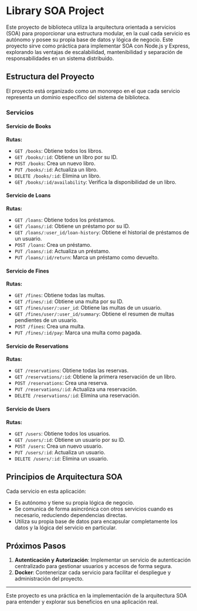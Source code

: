 # Library SOA Project

Este proyecto de biblioteca utiliza la arquitectura orientada a servicios (SOA) para proporcionar una estructura modular, en la cual cada servicio es autónomo y posee su propia base de datos y lógica de negocio. Este proyecto sirve como práctica para implementar SOA con Node.js y Express, explorando las ventajas de escalabilidad, mantenibilidad y separación de responsabilidades en un sistema distribuido.

## Estructura del Proyecto

El proyecto está organizado como un monorepo en el que cada servicio representa un dominio específico del sistema de biblioteca.

### Servicios

#### Servicio de Books
**Rutas:**
- `GET /books`: Obtiene todos los libros.
- `GET /books/:id`: Obtiene un libro por su ID.
- `POST /books`: Crea un nuevo libro.
- `PUT /books/:id`: Actualiza un libro.
- `DELETE /books/:id`: Elimina un libro.
- `GET /books/:id/availability`: Verifica la disponibilidad de un libro.

#### Servicio de Loans
**Rutas:**
- `GET /loans`: Obtiene todos los préstamos.
- `GET /loans/:id`: Obtiene un préstamo por su ID.
- `GET /loans/:user_id/loan-history`: Obtiene el historial de préstamos de un usuario.
- `POST /loans`: Crea un préstamo.
- `PUT /loans/:id`: Actualiza un préstamo.
- `PUT /loans/:id/return`: Marca un préstamo como devuelto.

#### Servicio de Fines
**Rutas:**
- `GET /fines`: Obtiene todas las multas.
- `GET /fines/:id`: Obtiene una multa por su ID.
- `GET /fines/user/:user_id`: Obtiene las multas de un usuario.
- `GET /fines/user/:user_id/summary`: Obtiene el resumen de multas pendientes de un usuario.
- `POST /fines`: Crea una multa.
- `PUT /fines/:id/pay`: Marca una multa como pagada.

#### Servicio de Reservations
**Rutas:**
- `GET /reservations`: Obtiene todas las reservas.
- `GET /reservations/:id`: Obtiene la primera reservación de un libro.
- `POST /reservations`: Crea una reserva.
- `PUT /reservations/:id`: Actualiza una reservación.
- `DELETE /reservations/:id`: Elimina una reservación.

#### Servicio de Users
**Rutas:**
- `GET /users`: Obtiene todos los usuarios.
- `GET /users/:id`: Obtiene un usuario por su ID.
- `POST /users`: Crea un nuevo usuario.
- `PUT /users/:id`: Actualiza un usuario.
- `DELETE /users/:id`: Elimina un usuario.

## Principios de Arquitectura SOA

Cada servicio en esta aplicación:
- Es autónomo y tiene su propia lógica de negocio.
- Se comunica de forma asincrónica con otros servicios cuando es necesario, reduciendo dependencias directas.
- Utiliza su propia base de datos para encapsular completamente los datos y la lógica del servicio en particular.

## Próximos Pasos

1. **Autenticación y Autorización**: Implementar un servicio de autenticación centralizado para gestionar usuarios y accesos de forma segura.
2. **Docker**: Contenerizar cada servicio para facilitar el despliegue y administración del proyecto.

---

Este proyecto es una práctica en la implementación de la arquitectura SOA para entender y explorar sus beneficios en una aplicación real.
